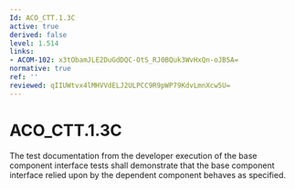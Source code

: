 ```yaml
---
Id: ACO_CTT.1.3C
active: true
derived: false
level: 1.514
links:
- ACOM-102: x3tObamJLE2DuGdDQC-OtS_RJ0BQuk3WvHxQn-oJB5A=
normative: true
ref: ''
reviewed: qIIUWtvx4lMHVVdELJ2ULPCC9R9pWP79KdvLmnXcw5U=
---
```


# ACO_CTT.1.3C

The test documentation from the developer execution of the base component interface tests shall demonstrate that the base component interface relied upon by the dependent component behaves as specified.